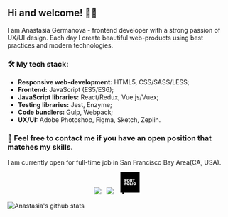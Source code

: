 
## **Hi and welcome! 🙋‍♀**

I am Anastasia Germanova - frontend developer with a strong passion of UX/UI design. Each day I create beautiful web-products using best practices and modern technologies.

### 🛠 My tech stack:

- **Responsive web-development:** HTML5, CSS/SASS/LESS;
- **Frontend:** JavaScript (ES5/ES6);
- **JavaScript libraries:** React/Redux, Vue.js/Vuex;
- **Testing libraries:** Jest, Enzyme;
- **Code bundlers:** Gulp, Webpack;
- **UX/UI:** Adobe Photoshop, Figma, Sketch, Zeplin.

### 💌 Feel free to contact me if you have an open position that matches my skills. 

I am currently open for full-time job in San Francisco Bay Area(CA, USA).

<p align="center">
<a href="mailto:aagermanova@gmail.com" target="_blank"><img height="50" src="https://raw.githubusercontent.com/tinakuzmenko/tinakuzmenko/master/003-email.svg"></a>&nbsp;&nbsp;
<a href="https://www.linkedin.com/in/anastasia-germanova-419649170/" target="_blank"><img height="50" src="https://raw.githubusercontent.com/tinakuzmenko/tinakuzmenko/master/001-linkedin.svg"></a>&nbsp;&nbsp;
<a href="https://germanova.site/" target="_blank"><img height="50" src="https://github.com/AnastasiaGer/germanova/blob/master/images/portfolio.png"></a>&nbsp;&nbsp;
</p>

![Anastasia's github stats](https://github-readme-stats.vercel.app/api?username=AnastasiaGer&show_icons=true&theme=vue)

<!--
<p align="center">
    <img src="https://raw.githubusercontent.com/tinakuzmenko/tinakuzmenko/master/custom%20%E2%80%93%201.svg" width="854" height="200" />
</p>

-->
